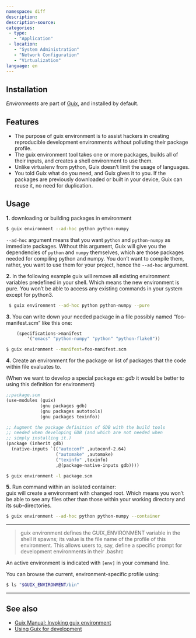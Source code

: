 ```yaml
---
namespace: diff
description:
description-source:
categories:
 - type:
   - "Application"
 - location:
   - "System Administration"
   - "Network Configuration"
   - "Virtualization"
language: en
---
```


## Installation

_Environments_ are part of [Guix](/Guix), and installed by default.

## Features
*  The purpose of guix environment is to assist hackers in creating reproducible development environments without polluting their package profile.
*  The guix environment tool takes one or more packages, builds all of their inputs, and creates a shell environment to use them.
*  Unlike virtualenv from python, Guix doesn’t limit the usage of languages.
*  You told Guix what do you need, and Guix gives it to you. If the packages are previously downloaded or built in your device, Guix can reuse it, no need for duplication.

## Usage
__1.__ downloading or building packages in environment

```bash
$ guix environment --ad-hoc python python-numpy
```

`--ad-hoc` argument means that you want `python` and `python-numpy` as immediate packages. Without this argument, Guix will give you the dependencies of `python` and `numpy` themselves, which are those packages needed for compiling python and numpy. You don’t want to compile them, rather, you want to use them for your project, hence the `--ad-hoc` argument.

__2.__ In the following example guix will remove all existing environment variables predefined in your shell. Which means the new environment is pure. You won’t be able to access any existing commands in your system except for python3.

```bash
 $ guix environment --ad-hoc python python-numpy --pure
```

__3.__  You can write down your needed package in a file possibly named “foo-manifest.scm” like this one:

```scheme
	(specifications->manifest
		'("emacs" "python-numpy" "python" "python-flake8"))
```

```bash
$ guix environment --manifest=foo-manifest.scm
```

__4.__  Create an environment for the package or list of packages that the code within file evaluates to.

(When we want to develop a special package _ex: gdb_ it would be better to using this definition for environment)

```scheme
;;package.scm
(use-modules (guix)
             (gnu packages gdb)
             (gnu packages autotools)
             (gnu packages texinfo))

;; Augment the package definition of GDB with the build tools
;; needed when developing GDB (and which are not needed when
;; simply installing it.)
(package (inherit gdb)
  (native-inputs `(("autoconf" ,autoconf-2.64)
                   ("automake" ,automake)
                   ("texinfo" ,texinfo)
                   ,@(package-native-inputs gdb))))
```

```bash
$ guix environment -l package.scm
```

__5.__  Run command within an isolated container:   
guix will create a environment with changed root. Which means you won’t be able to see any files other than those within your working directory and its sub-directories.

```bash
$ guix environment --ad-hoc python python-numpy --container
```

---

> guix environment defines the GUIX_ENVIRONMENT variable in the shell it spawns; its value is the file name of the profile of this environment. This allows users to, say, define a specific prompt for development environments in their .bashrc

An active environment is indicated with `[env]` in your command line.

You can browse the current, environment-specific profile using:

```bash
$ ls "$GUIX_ENVIRONMENT/bin"
```
---
## See also

- [Guix Manual: Invoking guix environment](https://www.gnu.org/software/guix/manual/en/html_node/Invoking-guix-environment.html)
- [Using Guix for development](https://trivialfis.github.io/linux/2018/06/10/Using-guix-for-development.html#introduction)